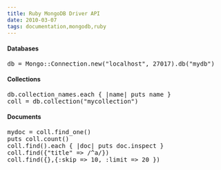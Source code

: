 ```yaml
---
title: Ruby MongoDB Driver API
date: 2010-03-07
tags: documentation,mongodb,ruby
---
```

#### Databases

<pre class="sh_ruby">
db = Mongo::Connection.new("localhost", 27017).db("mydb")
</pre>

#### Collections

<pre class="sh_ruby">
db.collection_names.each { |name| puts name }
coll = db.collection("mycollection")
</pre>

#### Documents

<pre class="sh_ruby">
mydoc = coll.find_one()
puts coll.count()
coll.find().each { |doc| puts doc.inspect }
coll.find({"title" => /^a/})
coll.find({},{:skip => 10, :limit => 20 })
</pre>

